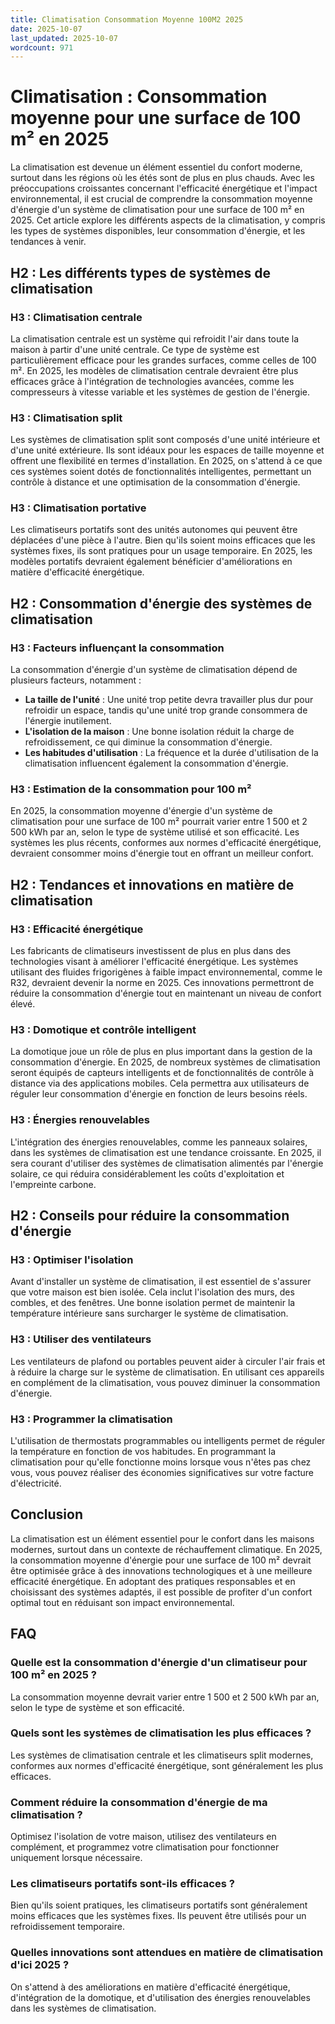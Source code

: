 ```yaml
---
title: Climatisation Consommation Moyenne 100M2 2025
date: 2025-10-07
last_updated: 2025-10-07
wordcount: 971
---
```


# Climatisation : Consommation moyenne pour une surface de 100 m² en 2025

La climatisation est devenue un élément essentiel du confort moderne, surtout dans les régions où les étés sont de plus en plus chauds. Avec les préoccupations croissantes concernant l'efficacité énergétique et l'impact environnemental, il est crucial de comprendre la consommation moyenne d'énergie d'un système de climatisation pour une surface de 100 m² en 2025. Cet article explore les différents aspects de la climatisation, y compris les types de systèmes disponibles, leur consommation d'énergie, et les tendances à venir.

## H2 : Les différents types de systèmes de climatisation

### H3 : Climatisation centrale

La climatisation centrale est un système qui refroidit l'air dans toute la maison à partir d'une unité centrale. Ce type de système est particulièrement efficace pour les grandes surfaces, comme celles de 100 m². En 2025, les modèles de climatisation centrale devraient être plus efficaces grâce à l'intégration de technologies avancées, comme les compresseurs à vitesse variable et les systèmes de gestion de l'énergie.

### H3 : Climatisation split

Les systèmes de climatisation split sont composés d'une unité intérieure et d'une unité extérieure. Ils sont idéaux pour les espaces de taille moyenne et offrent une flexibilité en termes d'installation. En 2025, on s'attend à ce que ces systèmes soient dotés de fonctionnalités intelligentes, permettant un contrôle à distance et une optimisation de la consommation d'énergie.

### H3 : Climatisation portative

Les climatiseurs portatifs sont des unités autonomes qui peuvent être déplacées d'une pièce à l'autre. Bien qu'ils soient moins efficaces que les systèmes fixes, ils sont pratiques pour un usage temporaire. En 2025, les modèles portatifs devraient également bénéficier d'améliorations en matière d'efficacité énergétique.

## H2 : Consommation d'énergie des systèmes de climatisation

### H3 : Facteurs influençant la consommation

La consommation d'énergie d'un système de climatisation dépend de plusieurs facteurs, notamment :

- **La taille de l'unité** : Une unité trop petite devra travailler plus dur pour refroidir un espace, tandis qu'une unité trop grande consommera de l'énergie inutilement.
- **L'isolation de la maison** : Une bonne isolation réduit la charge de refroidissement, ce qui diminue la consommation d'énergie.
- **Les habitudes d'utilisation** : La fréquence et la durée d'utilisation de la climatisation influencent également la consommation d'énergie.

### H3 : Estimation de la consommation pour 100 m²

En 2025, la consommation moyenne d'énergie d'un système de climatisation pour une surface de 100 m² pourrait varier entre 1 500 et 2 500 kWh par an, selon le type de système utilisé et son efficacité. Les systèmes les plus récents, conformes aux normes d'efficacité énergétique, devraient consommer moins d'énergie tout en offrant un meilleur confort.

## H2 : Tendances et innovations en matière de climatisation

### H3 : Efficacité énergétique

Les fabricants de climatiseurs investissent de plus en plus dans des technologies visant à améliorer l'efficacité énergétique. Les systèmes utilisant des fluides frigorigènes à faible impact environnemental, comme le R32, devraient devenir la norme en 2025. Ces innovations permettront de réduire la consommation d'énergie tout en maintenant un niveau de confort élevé.

### H3 : Domotique et contrôle intelligent

La domotique joue un rôle de plus en plus important dans la gestion de la consommation d'énergie. En 2025, de nombreux systèmes de climatisation seront équipés de capteurs intelligents et de fonctionnalités de contrôle à distance via des applications mobiles. Cela permettra aux utilisateurs de réguler leur consommation d'énergie en fonction de leurs besoins réels.

### H3 : Énergies renouvelables

L'intégration des énergies renouvelables, comme les panneaux solaires, dans les systèmes de climatisation est une tendance croissante. En 2025, il sera courant d'utiliser des systèmes de climatisation alimentés par l'énergie solaire, ce qui réduira considérablement les coûts d'exploitation et l'empreinte carbone.

## H2 : Conseils pour réduire la consommation d'énergie

### H3 : Optimiser l'isolation

Avant d'installer un système de climatisation, il est essentiel de s'assurer que votre maison est bien isolée. Cela inclut l'isolation des murs, des combles, et des fenêtres. Une bonne isolation permet de maintenir la température intérieure sans surcharger le système de climatisation.

### H3 : Utiliser des ventilateurs

Les ventilateurs de plafond ou portables peuvent aider à circuler l'air frais et à réduire la charge sur le système de climatisation. En utilisant ces appareils en complément de la climatisation, vous pouvez diminuer la consommation d'énergie.

### H3 : Programmer la climatisation

L'utilisation de thermostats programmables ou intelligents permet de réguler la température en fonction de vos habitudes. En programmant la climatisation pour qu'elle fonctionne moins lorsque vous n'êtes pas chez vous, vous pouvez réaliser des économies significatives sur votre facture d'électricité.

## Conclusion

La climatisation est un élément essentiel pour le confort dans les maisons modernes, surtout dans un contexte de réchauffement climatique. En 2025, la consommation moyenne d'énergie pour une surface de 100 m² devrait être optimisée grâce à des innovations technologiques et à une meilleure efficacité énergétique. En adoptant des pratiques responsables et en choisissant des systèmes adaptés, il est possible de profiter d'un confort optimal tout en réduisant son impact environnemental.

## FAQ

### Quelle est la consommation d'énergie d'un climatiseur pour 100 m² en 2025 ?

La consommation moyenne devrait varier entre 1 500 et 2 500 kWh par an, selon le type de système et son efficacité.

### Quels sont les systèmes de climatisation les plus efficaces ?

Les systèmes de climatisation centrale et les climatiseurs split modernes, conformes aux normes d'efficacité énergétique, sont généralement les plus efficaces.

### Comment réduire la consommation d'énergie de ma climatisation ?

Optimisez l'isolation de votre maison, utilisez des ventilateurs en complément, et programmez votre climatisation pour fonctionner uniquement lorsque nécessaire.

### Les climatiseurs portatifs sont-ils efficaces ?

Bien qu'ils soient pratiques, les climatiseurs portatifs sont généralement moins efficaces que les systèmes fixes. Ils peuvent être utilisés pour un refroidissement temporaire.

### Quelles innovations sont attendues en matière de climatisation d'ici 2025 ?

On s'attend à des améliorations en matière d'efficacité énergétique, d'intégration de la domotique, et d'utilisation des énergies renouvelables dans les systèmes de climatisation.